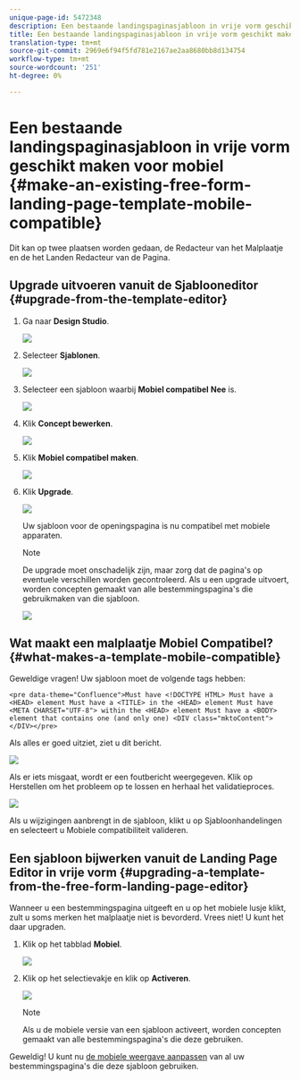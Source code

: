 ```yaml
---
unique-page-id: 5472348
description: Een bestaande landingspaginasjabloon in vrije vorm geschikt maken voor mobiel - Marketo Docs - Productdocumentatie
title: Een bestaande landingspaginasjabloon in vrije vorm geschikt maken voor mobiele apparaten
translation-type: tm+mt
source-git-commit: 2969e6f94f5fd781e2167ae2aa8680bb8d134754
workflow-type: tm+mt
source-wordcount: '251'
ht-degree: 0%

---
```



# Een bestaande landingspaginasjabloon in vrije vorm geschikt maken voor mobiel {#make-an-existing-free-form-landing-page-template-mobile-compatible}

Dit kan op twee plaatsen worden gedaan, de Redacteur van het Malplaatje en de het Landen Redacteur van de Pagina.

## Upgrade uitvoeren vanuit de Sjablooneditor {#upgrade-from-the-template-editor}

1. Ga naar **Design Studio**.

   ![](assets/designstudio-1.png)

1. Selecteer **Sjablonen**.

   ![](assets/image2015-1-22-20-3a20-3a2.png)

1. Selecteer een sjabloon waarbij **Mobiel compatibel** **Nee** is.

   ![](assets/image2015-1-22-20-3a22-3a24.png)

1. Klik **Concept bewerken**.

   ![](assets/image2015-1-22-20-3a25-3a36.png)

1. Klik **Mobiel compatibel maken**.

   ![](assets/image2015-1-22-20-3a30-3a33.png)

1. Klik **Upgrade**.

   ![](assets/image2015-1-22-20-3a32-3a45.png)

   Uw sjabloon voor de openingspagina is nu compatibel met mobiele apparaten.

   >[!NOTE]
   >
   >De upgrade moet onschadelijk zijn, maar zorg dat de pagina&#39;s op eventuele verschillen worden gecontroleerd. Als u een upgrade uitvoert, worden concepten gemaakt van alle bestemmingspagina&#39;s die gebruikmaken van die sjabloon.

   ![](assets/image2015-1-22-20-3a36-3a43.png)

## Wat maakt een malplaatje Mobiel Compatibel? {#what-makes-a-template-mobile-compatible}

Geweldige vragen! Uw sjabloon moet de volgende tags hebben:

`<pre data-theme="Confluence">Must have <!DOCTYPE HTML> Must have a <HEAD> element Must have a <TITLE> in the <HEAD> element Must have <META CHARSET="UTF-8"> within the <HEAD> element Must have a <BODY> element that contains one (and only one) <DIV class="mktoContent"></DIV></pre>`

Als alles er goed uitziet, ziet u dit bericht.

![](assets/image2015-1-22-20-3a41-3a31.png)

Als er iets misgaat, wordt er een foutbericht weergegeven. Klik op Herstellen om het probleem op te lossen en herhaal het validatieproces.

![](assets/image2015-1-22-20-3a43-3a20.png)

Als u wijzigingen aanbrengt in de sjabloon, klikt u op Sjabloonhandelingen en selecteert u Mobiele compatibiliteit valideren.

## Een sjabloon bijwerken vanuit de Landing Page Editor in vrije vorm {#upgrading-a-template-from-the-free-form-landing-page-editor}

Wanneer u een bestemmingspagina uitgeeft en u op het mobiele lusje klikt, zult u soms merken het malplaatje niet is bevorderd. Vrees niet! U kunt het daar upgraden.

1. Klik op het tabblad **Mobiel**.

   ![](assets/image2015-1-22-20-3a48-3a19.png)

1. Klik op het selectievakje en klik op **Activeren**.

   ![](assets/image2015-1-22-20-3a49-3a34.png)

   >[!NOTE]
   >
   >Als u de mobiele versie van een sjabloon activeert, worden concepten gemaakt van alle bestemmingspagina&#39;s die deze gebruiken.

Geweldig! U kunt nu [de mobiele weergave aanpassen](/help/marketo/product-docs/demand-generation/landing-pages/free-form-landing-pages/customize-mobile-view-for-your-free-form-landing-page.md) van al uw bestemmingspagina&#39;s die deze sjabloon gebruiken.
